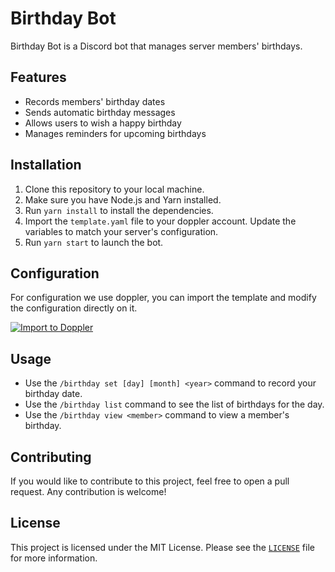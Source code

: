 # Birthday Bot

Birthday Bot is a Discord bot that manages server members' birthdays.

## Features

-   Records members' birthday dates
-   Sends automatic birthday messages
-   Allows users to wish a happy birthday
-   Manages reminders for upcoming birthdays

## Installation

1. Clone this repository to your local machine.
2. Make sure you have Node.js and Yarn installed.
3. Run `yarn install` to install the dependencies.
4. Import the `template.yaml` file to your doppler account. Update the variables to match your server's configuration.
5. Run `yarn start` to launch the bot.

## Configuration

For configuration we use doppler, you can import the template and modify the configuration directly on it.

[![Import to Doppler](https://raw.githubusercontent.com/DopplerUniversity/app-config-templates/main/doppler-button.svg)](https://dashboard.doppler.com/workplace/template/import?template=https%3A%2F%2Fgithub.com%2FBirthdayyBot%2FBirthdayyBot%2Fblob%2Fmaster%2Fdoppler-template.yaml)

## Usage

-   Use the `/birthday set [day] [month] <year>` command to record your birthday date.
-   Use the `/birthday list` command to see the list of birthdays for the day.
-   Use the `/birthday view <member>` command to view a member's birthday.

## Contributing

If you would like to contribute to this project, feel free to open a pull request. Any contribution is welcome!

## License

This project is licensed under the MIT License. Please see the [`LICENSE`](LICENSE) file for more information.
